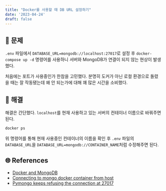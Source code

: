 ```yaml
---
title: "Docker를 사용할 때 DB URL 설정하기"
date: '2023-04-24'
draft: false
---
```


## 🤔 문제

`.env` 파일에서 `DATABASE_URL=mongodb://localhost:27017`로 설정 후 `docker-compose up -d` 명령어를 사용하니 서버와 MongoDB가 연결이 되지 않는 현상이 발생했다.

처음에는 포트가 사용중인가 한참을 고민했다. 분명히 도커가 아닌 로컬 환경으로 돌렸을 때는 잘 작동됐는데 왜 안 되는가에 대해 꽤 많은 시간을 소비했다.

## 🚩 해결

해결은 간단했다. `localhost`를 현재 사용하고 있는 서버의 컨테이너 이름으로 바꿔주면 된다.

```bash
docker ps
```

위 명령어를 통해 현재 사용중인 컨테이너의 이름을 확인 후 `.env` 파일의 `DATABASE_URL`을 `DATABASE_URL=mongodb://CONTAINER_NAME`처럼 수정해주면 된다.

## 🌐 References

- [Docker and MongoDB](https://www.mongodb.com/compatibility/docker)
- [Connecting to mongo docker container from host](https://stackoverflow.com/questions/33336773/connecting-to-mongo-docker-container-from-host)
- [Pymongo keeps refusing the connection at 27017](https://stackoverflow.com/questions/7744147/pymongo-keeps-refusing-the-connection-at-27017)